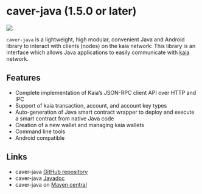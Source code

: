 # caver-java (1.5.0 or later)

![](/img/references/klaytnXcaver-java.png)

`caver-java` is a lightweight, high modular, convenient Java and Android library to interact with clients \(nodes\) on the kaia network: This library is an interface which allows Java applications to easily communicate with [kaia](https://kaia.io) network.

## Features <a id="features"></a>

* Complete implementation of Kaia’s JSON-RPC client API over HTTP and IPC
* Support of kaia transaction, account, and account key types
* Auto-generation of Java smart contract wrapper to deploy and execute a smart contract from native Java code
* Creation of a new wallet and managing kaia wallets
* Command line tools
* Android compatible

## Links <a id="links"></a>

* caver-java [GitHub repository](https://github.com/kaiachain/caver-java)
* caver-java [Javadoc](https://javadoc.io/doc/com.klaytn.caver/core)
* caver-java on [Maven central](https://search.maven.org/artifact/com.klaytn.caver/core)

